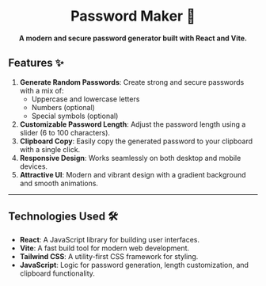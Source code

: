 <h1 align="center">Password Maker 🔑</h1>

<p align="center">
  <strong>A modern and secure password generator built with React and Vite.</strong>
</p>

## Features ✨

1. **Generate Random Passwords**: Create strong and secure passwords with a mix of:
   - Uppercase and lowercase letters
   - Numbers (optional)
   - Special symbols (optional)
2. **Customizable Password Length**: Adjust the password length using a slider (6 to 100 characters).
3. **Clipboard Copy**: Easily copy the generated password to your clipboard with a single click.
4. **Responsive Design**: Works seamlessly on both desktop and mobile devices.
5. **Attractive UI**: Modern and vibrant design with a gradient background and smooth animations.

---

## Technologies Used 🛠️

- **React**: A JavaScript library for building user interfaces.
- **Vite**: A fast build tool for modern web development.
- **Tailwind CSS**: A utility-first CSS framework for styling.
- **JavaScript**: Logic for password generation, length customization, and clipboard functionality.
